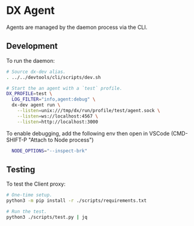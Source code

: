 # DX Agent

Agents are managed by the daemon process via the CLI.

## Development

To run the daemon:

```bash
# Source dx-dev alias.
. ../../devtools/cli/scripts/dev.sh

# Start the an agent with a `test` profile.
DX_PROFILE=test \
  LOG_FILTER="info,agent:debug" \
  dx-dev agent run \
    --listen=unix:///tmp/dx/run/profile/test/agent.sock \
    --listen=ws://localhost:4567 \
    --listen=http://localhost:3000
```

To enable debugging, add the following env then open in VSCode (CMD-SHIFT-P "Attach to Node process") 

```bash
  NODE_OPTIONS="--inspect-brk"
```

## Testing

To test the Client proxy:

```bash
# One-time setup.
python3 -m pip install -r ./scripts/requirements.txt

# Run the test.
python3 ./scripts/test.py | jq
```

